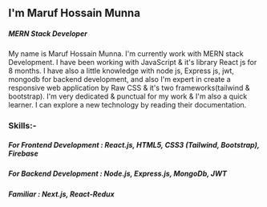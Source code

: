## I'm Maruf Hossain Munna
##### MERN Stack Developer

My name is Maruf Hossain Munna. I'm currently work with MERN stack Development. I have been working with JavaScript & it's library React js for 8 months.
I have also a little knowledge with node js, Express js, jwt, mongodb for backend development, and also I'm expert in create a responsive web application by Raw CSS & it's two frameworks(tailwind & bootstrap). I'm very  dedicated & punctual for my work & I'm also a quick learner. I can explore a new technology by reading their documentation. 

### Skills:-
##### For Frontend Development : React.js, HTML5, CSS3 (Tailwind, Bootstrap), Firebase
##### For Backend Development : Node.js, Express.js, MongoDb, JWT
##### Familiar : Next.js, React-Redux
